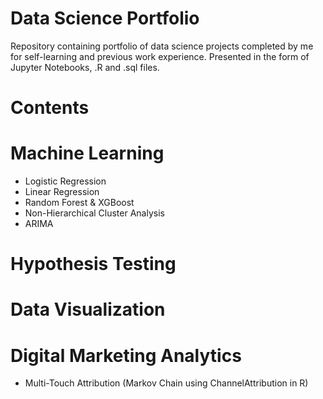 # Data Science Portfolio
Repository containing portfolio of data science projects completed by me for self-learning and previous work experience. Presented in the form of Jupyter Notebooks, .R and .sql files. 

# Contents
# Machine Learning 
- Logistic Regression
- Linear Regression
- Random Forest & XGBoost
- Non-Hierarchical Cluster Analysis
- ARIMA
  
# Hypothesis Testing

# Data Visualization

# Digital Marketing Analytics
- Multi-Touch Attribution (Markov Chain using ChannelAttribution in R)

